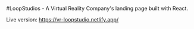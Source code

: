 #LoopStudios - A Virtual Reality Company's landing page built with React.

Live version: https://vr-loopstudio.netlify.app/
